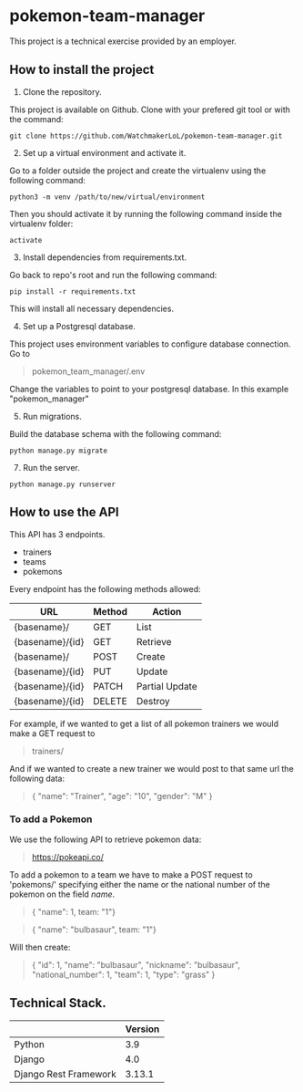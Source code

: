 # pokemon-team-manager

This project is a technical exercise provided by an employer.

## How to install the project

1. Clone the repository.

This project is available on Github. Clone with your prefered git tool or with the command:

` git clone https://github.com/WatchmakerLoL/pokemon-team-manager.git `


2. Set up a virtual environment and activate it.

Go to a folder outside the project and create the virtualenv using the following command:

` python3 -m venv /path/to/new/virtual/environment `
 
Then you should activate it by running the following command inside the virtualenv folder:

` activate `

3. Install dependencies from requirements.txt.

Go back to repo's root and run the following command:

` pip install -r requirements.txt `

This will install all necessary dependencies.

4. Set up a Postgresql database.

This project uses environment variables to configure database connection. Go to 

> pokemon_team_manager/.env

Change the variables to point to your postgresql database. In this example "pokemon_manager"

5. Run migrations.

Build the database schema with the following command:

` python manage.py migrate `

7. Run the server.

` python manage.py runserver `


## How to use the API

This API has 3 endpoints.

- trainers
- teams
- pokemons

Every endpoint has the following methods allowed:

| URL             | Method | Action         |
|-----------------|--------|----------------|
| {basename}/     | GET    | List           |
| {basename}/{id} | GET    | Retrieve       |
| {basename}/     | POST | Create         |
| {basename}/{id} | PUT | Update         |
| {basename}/{id} | PATCH | Partial Update |
| {basename}/{id} | DELETE | Destroy        |

For example, if we wanted to get a list of all pokemon trainers we would make a GET request to

> trainers/

And if we wanted to create a new trainer we would post to that same url the following data:

> { 
>  "name": "Trainer",
>  "age": "10",
>  "gender": "M"
> }

### To add a Pokemon

We use the following API to retrieve pokemon data:

> https://pokeapi.co/

To add a pokemon to a team we have to make a POST request to 'pokemons/' 
specifying either the name or the national number of the pokemon on the field *name*.

> { "name": 1, team: "1"}

> { "name": "bulbasaur", team: "1"}

Will then create:

>{
>        "id": 1,
>        "name": "bulbasaur",
>        "nickname": "bulbasaur",
>        "national_number": 1,
>        "team": 1,
>        "type": "grass"
>    }

## Technical Stack.


|                       | Version |
|-----------------------|---------|
| Python                | 3.9     |
| Django                | 4.0     |
| Django Rest Framework | 3.13.1  |

